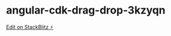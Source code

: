 # angular-cdk-drag-drop-3kzyqn

[Edit on StackBlitz ⚡️](https://stackblitz.com/edit/angular-cdk-drag-drop-3kzyqn)